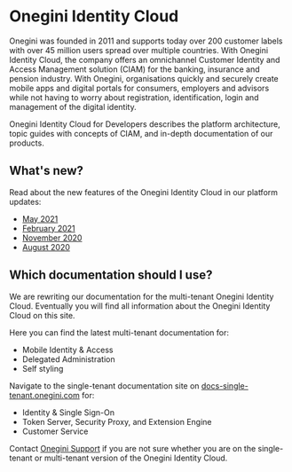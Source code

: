 # Onegini Identity Cloud

Onegini was founded in 2011 and supports today over 200 customer labels with over 45 million users spread over multiple countries. With Onegini Identity Cloud,
the company offers an omnichannel Customer Identity and Access Management solution (CIAM) for the banking, insurance and pension industry. With Onegini,
organisations quickly and securely create mobile apps and digital portals for consumers, employers and advisors while not having to worry about registration,
identification, login and management of the digital identity.

Onegini Identity Cloud for Developers describes the platform architecture, topic guides with concepts of CIAM, and in-depth documentation of our products.

## What's new?

Read about the new features of the Onegini Identity Cloud in our platform updates:

* [May 2021](https://blog.onegini.com/onegini-identity-cloud-platform-update-may-2021-0)
* [February 2021](https://blog.onegini.com/onegini-identity-cloud-platform-update-february-2021)
* [November 2020](https://blog.onegini.com/onegini-identity-cloud-platform-update-november-2020)
* [August 2020](https://blog.onegini.com/onegini-identity-cloud-platform-update-august-2020)

## Which documentation should I use?

We are rewriting our documentation for the multi-tenant Onegini Identity Cloud. Eventually you will find all information about the Onegini Identity Cloud on 
this site.

Here you can find the latest multi-tenant documentation for:

* Mobile Identity & Access
* Delegated Administration
* Self styling

Navigate to the single-tenant documentation site on [docs-single-tenant.onegini.com](https://docs-single-tenant.onegini.com/) for:

* Identity & Single Sign-On
* Token Server, Security Proxy, and Extension Engine
* Customer Service

Contact [Onegini Support](https://support.onegini.com/) if you are not sure whether you are on the single-tenant or multi-tenant version of the Onegini Identity
Cloud.
